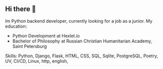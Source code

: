 ## Hi there 👋
Im Python backend developer, currently looking for a job as a junior.
My education: 
- Python Development at Hexlet.io
- Bachelor of Philosophy at Russian Christian Humanitarian Academy, Saint Petersburg

Skills:
Python, Django, Flask, HTML, CSS, SQL, Sqlite, PostgreSQL, Poetry, UV, CI/CD, Linux, http, english, 
